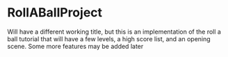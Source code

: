 # RollABallProject
Will have a different working title, but this is an implementation of the roll a ball tutorial that will have a few levels, a high score list, and an opening scene. Some more features may be added later
